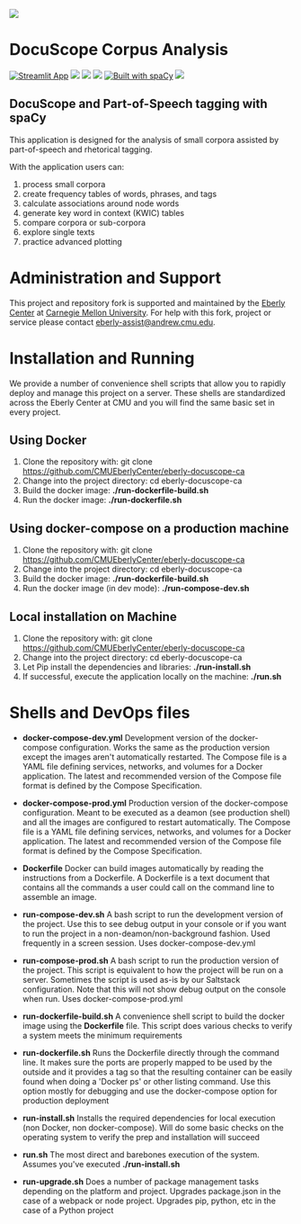 
[![](https://avatars.githubusercontent.com/u/21162269?s=200&v=4)](https://www.cmu.edu/dietrich/english/research-and-publications/docuscope.html)

# DocuScope Corpus Analysis

[![Streamlit App](https://static.streamlit.io/badges/streamlit_badge_black_white.svg)](https://browndw-corpus-tagger-index-st-deploy-p7ks8z.streamlit.app/) [![](https://badge.fury.io/py/docuscospacy.svg)](https://badge.fury.io/py/docuscospacy) [![](https://readthedocs.org/projects/docuscospacy/badge/?version=latest)](https://docuscospacy.readthedocs.io/) [![](https://zenodo.org/badge/512227318.svg)](https://zenodo.org/badge/latestdoi/512227318) [![Built with spaCy](https://img.shields.io/badge/made%20with%20❤%20and-spaCy-09a3d5.svg)](https://spacy.io) ![](https://raw.githubusercontent.com/browndw/corpus-tagger/main/_static/porpoise_badge.svg)

## DocuScope and Part-of-Speech tagging with spaCy

This application is designed for the analysis of small corpora assisted by part-of-speech and rhetorical tagging.

With the application users can:

1. process small corpora
2. create frequency tables of words, phrases, and tags
3. calculate associations around node words
4. generate key word in context (KWIC) tables
5. compare corpora or sub-corpora
6. explore single texts
7. practice advanced plotting

# Administration and Support

This project and repository fork is supported and maintained by the [Eberly Center](https://www.cmu.edu/teaching/) at [Carnegie Mellon University](www.cmu.edu). For help with this fork, project or service please contact eberly-assist@andrew.cmu.edu.

# Installation and Running

We provide a number of convenience shell scripts that allow you to rapidly deploy and manage this project on a server. These shells are standardized across the Eberly Center at CMU and you will find the same basic set in every project.

## Using Docker

1. Clone the repository with: git clone https://github.com/CMUEberlyCenter/eberly-docuscope-ca
2. Change into the project directory: cd eberly-docuscope-ca
3. Build the docker image: **./run-dockerfile-build.sh**
4. Run the docker image: **./run-dockerfile.sh**

## Using docker-compose on a production machine

1. Clone the repository with: git clone https://github.com/CMUEberlyCenter/eberly-docuscope-ca
2. Change into the project directory: cd eberly-docuscope-ca
3. Build the docker image: **./run-dockerfile-build.sh**
4. Run the docker image (in dev mode): **./run-compose-dev.sh**

## Local installation on Machine

1. Clone the repository with: git clone https://github.com/CMUEberlyCenter/eberly-docuscope-ca
2. Change into the project directory: cd eberly-docuscope-ca
3. Let Pip install the dependencies and libraries: **./run-install.sh**
4. If successful, execute the application locally on the machine: **./run.sh**

# Shells and DevOps files

* **docker-compose-dev.yml** Development version of the docker-compose configuration. Works the same as the production version except the images aren't automatically restarted. The Compose file is a YAML file defining services, networks, and volumes for a Docker application. The latest and recommended version of the Compose file format is defined by the Compose Specification.

* **docker-compose-prod.yml** Production version of the docker-compose configuration. Meant to be executed as a deamon (see production shell) and all the images are configured to restart automatically. The Compose file is a YAML file defining services, networks, and volumes for a Docker application. The latest and recommended version of the Compose file format is defined by the Compose Specification.

* **Dockerfile** Docker can build images automatically by reading the instructions from a Dockerfile. A Dockerfile is a text document that contains all the commands a user could call on the command line to assemble an image. 

* **run-compose-dev.sh** A bash script to run the development version of the project. Use this to see debug output in your console or if you want to run the project in a non-deamon/non-background fashion. Used frequently in a screen session. Uses docker-compose-dev.yml

* **run-compose-prod.sh** A bash script to run the production version of the project. This script is equivalent to how the project will be run on a server. Sometimes the script is used as-is by our Saltstack configuration. Note that this will not show debug output on the console when run. Uses docker-compose-prod.yml

* **run-dockerfile-build.sh** A convenience shell script to build the docker image using the **Dockerfile** file. This script does various checks to verify a system meets the minimum requirements

* **run-dockerfile.sh** Runs the Dockerfile directly through the command line. It makes sure the ports are properly mapped to be used by the outside and it provides a tag so that the resulting container can be easily found when doing a 'Docker ps' or other listing command. Use this option mostly for debugging and use the docker-compose option for production deployment

* **run-install.sh** Installs the required dependencies for local execution (non Docker, non docker-compose). Will do some basic checks on the operating system to verify the prep and installation will succeed

* **run.sh** The most direct and barebones execution of the system. Assumes you've executed **./run-install.sh**

* **run-upgrade.sh** Does a number of package management tasks depending on the platform and project. Upgrades package.json in the case of a webpack or node project. Upgrades pip, python, etc in the case of a Python project


